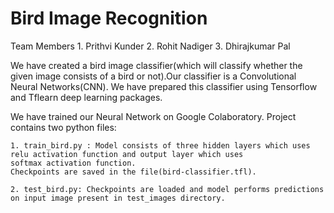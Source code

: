 # **Bird Image Recognition**

Team Members
    1. Prithvi Kunder
    2. Rohit Nadiger
    3. Dhirajkumar Pal
    
We have created a bird image classifier(which will classify whether the given image consists of a bird or not).Our classifier is a  Convolutional Neural Networks(CNN). We have prepared this classifier using Tensorflow and Tflearn deep learning packages.

We have trained our Neural Network on Google Colaboratory. Project contains two python files:

    1. train_bird.py : Model consists of three hidden layers which uses relu activation function and output layer which uses                softmax activation function.
    Checkpoints are saved in the file(bird-classifier.tfl).
    
    2. test_bird.py: Checkpoints are loaded and model performs predictions on input image present in test_images directory.

